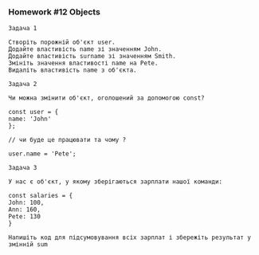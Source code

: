 ### Homework #12 Objects
    Задача 1

    Створіть порожній об'єкт user.
    Додайте властивість name зі значенням John.
    Додайте властивість surname зі значенням Smith.
    Змініть значення властивості name на Pete.
    Видаліть властивість name з об'єкта.

    Задача 2

    Чи можна змінити об'єкт, оголошений за допомогою const?

    const user = {
    name: 'John'
    };

    // чи буде це працювати та чому ?

    user.name = 'Pete';

    Задача 3

    У нас є об'єкт, у якому зберігаються зарплати нашої команди:

    const salaries = {
    John: 100,
    Ann: 160,
    Pete: 130
    }
    
    Напишіть код для підсумовування всіх зарплат і збережіть результат у змінній sum